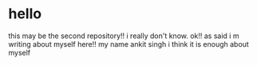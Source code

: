 # hello
this may be the second repository!! i really don't know.
ok!! as said i m writing about myself here!!
my name ankit singh
i think it is enough about myself
